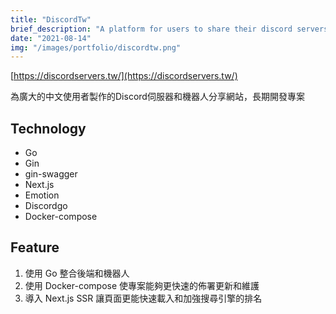 ```yaml
---
title: "DiscordTw"
brief_description: "A platform for users to share their discord servers and bots"
date: "2021-08-14"
img: "/images/portfolio/discordtw.png"
---
```


[https://discordservers.tw/](https://discordservers.tw/)

為廣大的中文使用者製作的Discord伺服器和機器人分享網站，長期開發專案

## Technology

* Go
* Gin
* gin-swagger
* Next.js
* Emotion
* Discordgo
* Docker-compose

## Feature

1. 使用 Go 整合後端和機器人
2. 使用 Docker-compose 使專案能夠更快速的佈署更新和維護
3. 導入 Next.js SSR 讓頁面更能快速載入和加強搜尋引擎的排名
